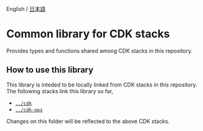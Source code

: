 English / [日本語](./README.ja.md)

# Common library for CDK stacks

Provides types and functions shared among CDK stacks in this repository.

## How to use this library

This library is inteded to be locally linked from CDK stacks in this repository.
The following stacks link this library so far,
- [`../cdk`](../cdk)
- [`../cdk-ops`](../cdk-ops)

Changes on this folder will be reflected to the above CDK stacks.